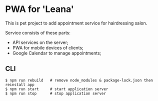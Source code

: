# PWA for 'Leana' 

This is pet project to add appointment service for hairdressing salon.

Service consists of these parts:
* API services on the server;
* PWA for mobile devices of clients;
* Google Calendar to manage appointments;

## CLI

```shell script
$ npm run rebuild   # remove node_modules & package-lock.json then reinstall app
$ npm run start     # start application server
$ npm run stop      # stop application server
```
